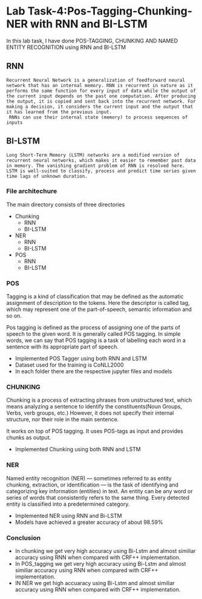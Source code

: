 # Lab Task-4:Pos-Tagging-Chunking-NER with RNN and BI-LSTM

In this lab task, I have done POS-TAGGING, CHUNKING AND NAMED ENTITY RECOGNITION using RNN and BI-LSTM

## RNN
    Recurrent Neural Network is a generalization of feedforward neural network that has an internal memory. RNN is recurrent in nature as it performs the same function for every input of data while the output of the current input depends on the past one computation. After producing the output, it is copied and sent back into the recurrent network. For making a decision, it considers the current input and the output that it has learned from the previous input.
     RNNs can use their internal state (memory) to process sequences of inputs

## BI-LSTM
    Long Short-Term Memory (LSTM) networks are a modified version of recurrent neural networks, which makes it easier to remember past data in memory. The vanishing gradient problem of RNN is resolved here. LSTM is well-suited to classify, process and predict time series given time lags of unknown duration.

### File architechure

The main directory consists of three directories
- Chunking
    - RNN
    - BI-LSTM 
- NER
    - RNN
    - BI-LSTM 
- POS
    - RNN
    - BI-LSTM 

### POS

Tagging is a kind of classification that may be defined as the automatic assignment of description to the tokens. Here the descriptor is called tag, which may represent one of the part-of-speech, semantic information and so on.

Pos tagging is defined as the process of assigning one of the parts of speech to the given word. It is generally called POS tagging. In simple words, we can say that POS tagging is a task of labelling each word in a sentence with its appropriate part of speech.
        
- Implemented POS Tagger using both RNN and LSTM
- Dataset used for the training is CoNLL2000
- In each folder there are the respective jupyter files and models

### CHUNKING

Chunking is a process of extracting phrases from unstructured text, which means analyzing a sentence to identify the constituents(Noun Groups, Verbs, verb groups, etc.) However, it does not specify their internal structure, nor their role in the main sentence.

It works on top of POS tagging. It uses POS-tags as input and provides chunks as output.

- Implemented Chunking using both RNN and LSTM

### NER

Named entity recognition (NER) — sometimes referred to as entity chunking, extraction, or identification — is the task of identifying and categorizing key information (entities) in text. An entity can be any word or series of words that consistently refers to the same thing. Every detected entity is classified into a predetermined category. 

- Implemented NER using RNN and Bi-LSTM
- Models have achieved a greater accuracy of about 98.59%

### Conclusion
- In chunking we get very high accuracy using Bi-Lstm and almost similiar accuracy using RNN when compared with CRF++ implementation.
- In POS_tagging we get very high accuracy using Bi-Lstm and almost similiar accuracy using RNN when compared with CRF++ implementation.
- IN NER we get high accuaracy using Bi-Lstm and almost similiar accuracy using RNN when compared with CRF++ implementation.
